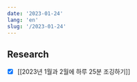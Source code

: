```yaml
---
date: '2023-01-24'
lang: 'en'
slug: '/2023-01-24'
---
```


## Research

- [x] [[2023년 1월과 2월에 하루 25분 조깅하기]]
